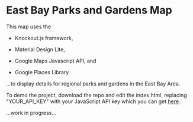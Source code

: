 # East Bay Parks and Gardens Map

This map uses the 

- Knockout.js framework,

- Material Design Lite,

- Google Maps Javascript API, and 

- Google Places Library 

...to display details for regional parks and gardens in the East Bay Area. 

To demo the project, download the repo and edit the index.html, replacing "YOUR_API_KEY" with your JavaScript API key which you can get [here](https://developers.google.com/maps/documentation/javascript/get-api-key).

...work in progress...

